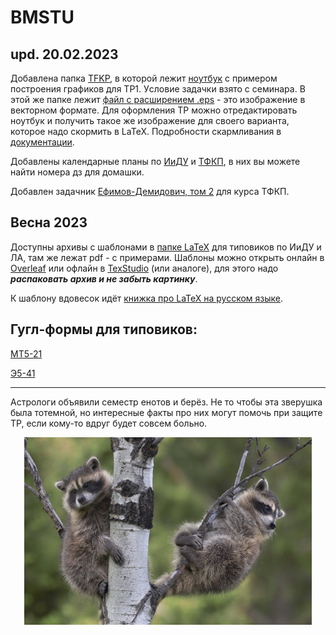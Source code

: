   # BMSTU
## upd. 20.02.2023
Добавлена папка [TFKP](./TFKP), в которой лежит [ноутбук](./TFKP/Fourier_series.ipynb) с примером построения графиков для ТР1. 
Уcловие задачки взято с семинара.
В этой же папке лежит [файл с расширением .eps](./TFKP/Fourier_series.eps) - это изображение в векторном формате. Для оформления ТР можно отредактировать ноутбук и получить такое же изображение для своего варианта, которое надо скормить в LaTeX. Подробности скармливания в [документации](https://www.overleaf.com/learn/latex/Inserting_Images).

Добавлены календарные планы по [ИиДУ](./Календ_план_Интегр_ДУ_Упр_2018_МТ_РК_Э5.pdf) и [ТФКП](./Календ_план_ТФКП_ОИ_4_сем_МТ_РК4_2017.pdf), в них вы можете найти номера дз для домашки.

Добавлен задачник [Ефимов-Демидович, том 2](./Efimov-Demidovich_2tom_1986.djvu) для курса ТФКП.
## Весна  2023
Доступны архивы с шаблонами в [папке LaTeX](./Latex) для типовиков по ИиДУ и ЛА, там же лежат pdf - с примерами.
Шаблоны можно открыть онлайн в [Overleaf](https://www.overleaf.com/) или офлайн в [TexStudio](https://www.texstudio.org/) (или аналоге), для этого надо ___распаковать архив и не забыть картинку___.

К шаблону вдовесок идёт [книжка про LaTeX на русском языке](./LaTeX-Lvovsky.pdf).

## Гугл-формы для типовиков:

[МТ5-21](https://forms.gle/8ApuiPGE36JK8i5H9)

[Э5-41](https://forms.gle/5uGyD2U5Su7EtaRB6)

---

Астрологи объявили семестр енотов и берёз. Не то чтобы эта зверушка была тотемной, но интересные факты про них могут помочь при защите ТР, если кому-то вдруг будет совсем больно.

<p align="center">
  <img width="460" height="300" src="./system/enot.jpg">
</p>
